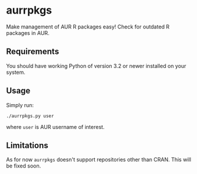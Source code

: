 # aurrpkgs
Make management of AUR R packages easy! Check for outdated R packages in AUR.

## Requirements
You should have working Python of version 3.2 or newer installed on your system.

## Usage
Simply run:
```
./aurrpkgs.py user
```
where `user` is AUR username of interest.

## Limitations
As for now `aurrpkgs` doesn't support repositories other than CRAN. This will be fixed soon.

